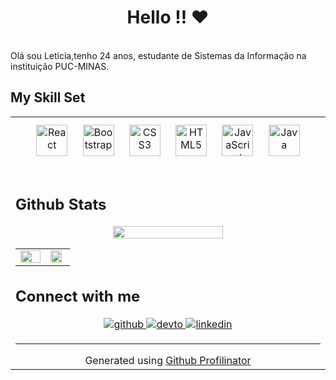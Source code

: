 

# <div align="center"> Hello !! ♥	
  
  
  
  <br/>
  
</div>
Olá sou Leticia,tenho 24 anos, estudante de Sistemas da Informação na instituição PUC-MINAS.
</div>  
  
## My Skill Set  
<table><tr><td valign="top" width="33%">


<div align="center">  
<img style="margin: 10px" src="https://profilinator.rishav.dev/skills-assets/react-original-wordmark.svg" alt="React" height="50" />  
<img style="margin: 10px" src="https://profilinator.rishav.dev/skills-assets/bootstrap-plain.svg" alt="Bootstrap" height="50" />  
<img style="margin: 10px" src="https://profilinator.rishav.dev/skills-assets/css3-original-wordmark.svg" alt="CSS3" height="50" />  
<img style="margin: 10px" src="https://profilinator.rishav.dev/skills-assets/html5-original-wordmark.svg" alt="HTML5" height="50" />  
<img style="margin: 10px" src="https://profilinator.rishav.dev/skills-assets/javascript-original.svg" alt="JavaScript" height="50" />  
<!-- <img style="margin: 10px" src="https://profilinator.rishav.dev/skills-assets/typescript-original.svg" alt="TypeScript" height="50" />  
<img style="margin: 10px" src="https://profilinator.rishav.dev/skills-assets/nodejs-original-wordmark.svg" alt="Node.js" height="50" />   -->
<img style="margin: 10px" src="https://profilinator.rishav.dev/skills-assets/java-original-wordmark.svg" alt="Java" height="50" />
</div>  
<br/>  



## Github Stats  
  
  
<div align="center"> <img src="http://github-readme-streak-stats.herokuapp.com?user=Leticia-Rodrigues2&theme=radical" align="center" style="width: 60%" />
</div>
  
<table><tr><td valign="top" width="55%">

<img src="https://github-readme-stats.vercel.app/api?username=leticia-rodrigues2&show_icons=true&theme=radical" align="left" style="width: 100%" />

<td valign="top" width="45%">

<img src="https://github-readme-stats.vercel.app/api/top-langs/?username=Leticia-rodrigues2&hide_border=true&layout=compact&theme=radical" align="left" style="width: 90%" />

  
  <br/> 
</td></tr></table>  

 

## Connect with me  
<div align="center">
<a href=https://github.com/leticia-rodrigues2" target="_blank">
<img src=https://img.shields.io/badge/github-%2324292e.svg?&style=for-the-badge&logo=github&logoColor=white alt=github style="margin-bottom: 5px;" />
</a>
<a href="https://dev.to/leticiarodrigues2 target="_blank">
<img src=https://img.shields.io/badge/dev.to-%2308090A.svg?&style=for-the-badge&logo=dev.to&logoColor=white alt=devto style="margin-bottom: 5px;" />
</a>
<a href="https://www.linkedin.com/in/leticia-rodrigues-72b4b21a2/" target="_blank">
<img src=https://img.shields.io/badge/linkedin-%231E77B5.svg?&style=for-the-badge&logo=linkedin&logoColor=white alt=linkedin style="margin-bottom: 5px;" />
</a>  
</div>  
  
  ----
<div align="center">Generated using <a href="https://profilinator.rishav.dev/" target="_blank">Github Profilinator</a></div>
